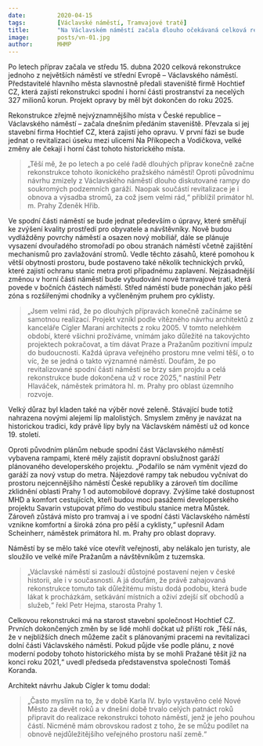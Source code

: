 ```yaml
---
date:         2020-04-15
tags:         [Václavské náměstí, Tramvajové tratě]
title:        "Na Václavském náměstí začala dlouho očekávaná celková rekonstrukce. Dokončena bude v roce 2025"
image: 	      posts/vn-01.jpg
author:       MHMP
---
```


Po letech příprav začala ve středu 15. dubna 2020 celková rekonstrukce jednoho z největších náměstí ve střední Evropě – Václavského náměstí. Představitelé hlavního města slavnostně předali staveniště firmě Hochtief CZ, která zajistí rekonstrukci spodní i horní části prostranství za necelých 327 milionů korun. Projekt opravy by měl být dokončen do roku 2025.

Rekonstrukce zřejmě nejvýznamnějšího místa v České republice – Václavského náměstí – začala dnešním předáním staveniště. Převzala si jej stavební firma Hochtief CZ, která zajistí jeho opravu. V první fázi se bude jednat o revitalizaci úseku mezi ulicemi Na Příkopech a Vodičkova, velké změny ale čekají i horní část tohoto historického místa.

> „Těší mě, že po letech a po celé řadě dlouhých příprav konečně začne rekonstrukce tohoto ikonického pražského náměstí! Oproti původnímu návrhu zmizely z Václavského náměstí dlouho diskutované rampy do soukromých podzemních garáží. Naopak součástí revitalizace je i obnova a výsadba stromů, za což jsem velmi rád,“ přiblížil primátor hl. m. Prahy Zdeněk Hřib.

Ve spodní části náměstí se bude jednat především o úpravy, které směřují ke zvýšení kvality prostředí pro obyvatele a návštěvníky. Nově budou vydlážděny povrchy náměstí a osazen nový mobiliář, dále se plánuje vysazení dvouřadého stromořadí po obou stranách náměstí včetně zajištění mechanismů pro zavlažování stromů. Vedle těchto zásahů, které pomohou k větší obytnosti prostoru, bude postaveno také několik technických prvků, které zajistí ochranu stanic metra proti případnému zaplavení. Nejzásadnější změnou v horní části náměstí bude vybudování nové tramvajové trati, která povede v bočních částech náměstí. Střed náměstí bude ponechán jako pěší zóna s rozšířenými chodníky a vyčleněným pruhem pro cyklisty.

> „Jsem velmi rád, že po dlouhých přípravách konečně začínáme se samotnou realizací. Projekt vznikl podle vítězného návrhu architektů z kanceláře Cígler Marani architects z roku 2005. V tomto nelehkém období, které všichni prožíváme, vnímám jako důležité na takovýchto projektech pokračovat, a tím dávat Praze a Pražanům pozitivní impulz do budoucnosti. Každá úprava veřejného prostoru mne velmi těší, o to víc, že se jedná o takto významné náměstí. Doufám, že po revitalizované spodní části náměstí se brzy sám projdu a celá rekonstrukce bude dokončena už v roce 2025,“ nastínil Petr Hlaváček, náměstek primátora hl. m. Prahy pro oblast územního rozvoje.

Velký důraz byl kladen také na výběr nové zeleně. Stávající bude totiž nahrazena novými alejemi líp malolistých. Smyslem změny je navázat na historickou tradici, kdy právě lípy byly na Václavském náměstí už od konce 19. století.

Oproti původním plánům nebude spodní část Václavského náměstí vybavena rampami, které měly zajistit dopravní obslužnost garáží plánovaného developerského projektu. „Podařilo se nám vyměnit vjezd do garáží za nový vstup do metra. Nájezdové rampy tak nebudou vyčnívat do prostoru nejcennějšího náměstí České republiky a zároveň tím docílíme zklidnění oblasti Prahy 1 od automobilové dopravy. Zvýšíme také dostupnost MHD a komfort cestujících, kteří budou moci pasážemi developerského projektu Savarin vstupovat přímo do vestibulu stanice metra Můstek. Zároveň zůstává místo pro tramvaj a i ve spodní části Václavského náměstí vznikne komfortní a široká zóna pro pěší a cyklisty,“ upřesnil Adam Scheinherr, náměstek primátora hl. m. Prahy pro oblast dopravy.

Náměstí by se mělo také více otevřít veřejnosti, aby nelákalo jen turisty, ale sloužilo ve velké míře Pražanům a návštěvníkům z tuzemska. 

> „Václavské náměstí si zaslouží důstojné postavení nejen v české historii, ale i v současnosti. A já doufám, že právě zahajovaná rekonstrukce tomuto tak důležitému místu dodá podobu, která bude lákat k procházkám, setkávání místních a oživí zdejší síť obchodů a služeb,“ řekl Petr Hejma, starosta Prahy 1.

Celkovou rekonstrukci má na starost stavební společnost Hochtief CZ. Prvních dokončených změn by se lidé mohli dočkat už příští rok „Těší nás, že v nejbližších dnech můžeme začít s plánovanými pracemi na revitalizaci dolní části Václavského náměstí. Pokud půjde vše podle plánu, z nové moderní podoby tohoto historického místa by se mohli Pražané těšit již na konci roku 2021,“ uvedl předseda představenstva společnosti Tomáš Koranda.

Architekt návrhu Jakub Cígler k tomu dodal: 

> „Často myslím na to, že v době Karla IV. bylo vystavěno celé Nové Město za devět roků a v dnešní době trvalo celých patnáct roků připravit do realizace rekonstrukci tohoto náměstí, jenž je jeho pouhou částí. Nicméně mám obrovskou radost z toho, že se můžu podílet na obnově nejdůležitějšího veřejného prostoru naší země.“


